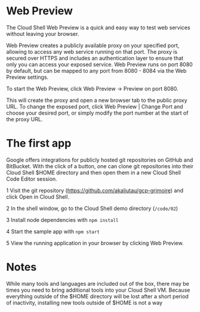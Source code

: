 # Web Preview

The Cloud Shell Web Preview is a quick and easy way to test web services without leaving your browser. 

Web Preview creates a publicly available proxy on your specified port, allowing to access any web service running on that port. The proxy is secured over HTTPS and includes an authentication layer to ensure that only you can access your exposed service. Web Preview runs on port 8080 by default, but can be mapped to any port from 8080 - 8084 via the Web Preview settings.

To start the Web Preview, click Web Preview -> Preview on port 8080. 

This will create the proxy and open a new browser tab to the public proxy URL. To change the exposed port, click Web Preview | Change Port and choose your desired port, or simply modify the port number at the start of the proxy URL.

# The first app

Google offers integrations for publicly hosted git repositories on GitHub and BitBucket. With the click of a button, one can clone git repositories into their Cloud Shell $HOME directory and then open them in a new Cloud Shell Code Editor session.

1 Visit the git repository (https://github.com/akaliutau/gcp-grimoire) and click Open in Cloud Shell.

2 In the shell window, go to the Cloud Shell demo directory (`/code/02`)

3 Install node dependencies with ```npm install```

4 Start the sample app with ```npm start```

5 View the running application in your browser by clicking Web Preview.

# Notes

While many tools and languages are included out of the box, there may be times you need to bring additional tools into your Cloud Shell VM. 
Because everything outside of the $HOME directory will be lost after a short period of inactivity, installing new tools outside of $HOME is not a way





